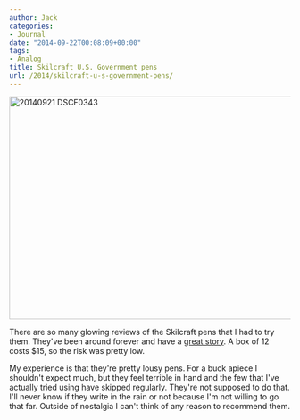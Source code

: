 ```yaml
---
author: Jack
categories:
- Journal
date: "2014-09-22T00:08:09+00:00"
tags:
- Analog
title: Skilcraft U.S. Government pens
url: /2014/skilcraft-u-s-government-pens/
---
```


<img title="20140921_DSCF0343.jpg" src="/img/2014/09/20140921_DSCF0343.jpg" alt="20140921 DSCF0343" width="600" height="399" border="0" />

There are so many glowing reviews of the Skilcraft pens that I had to try them. They've been around forever and have a [great story][1]. A box of 12 costs $15, so the risk was pretty low.

My experience is that they're pretty lousy pens. For a buck apiece I shouldn't expect much, but they feel terrible in hand and the few that I've actually tried using have skipped regularly. They're not supposed to do that. I'll never know if they write in the rain or not because I'm not willing to go that far. Outside of nostalgia I can't think of any reason to recommend them.

 [1]: http://en.wikipedia.org/wiki/Skilcraft